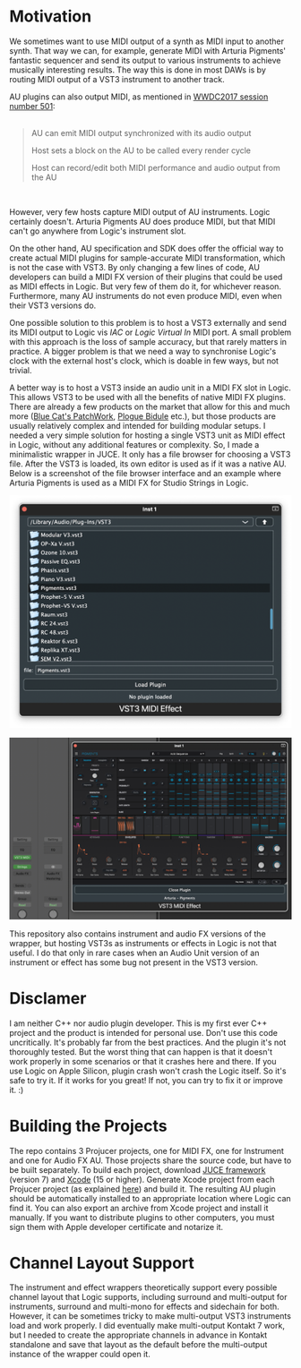# Motivation

We sometimes want to use MIDI output of a synth as MIDI input to another synth. That way we can, for example, generate MIDI with Arturia Pigments' fantastic sequencer and  send its output to various instruments to achieve musically interesting results. The way this is done in most DAWs is by routing MIDI output of a VST3 instrument to another track.

AU plugins can also output MIDI, as mentioned in [WWDC2017 session number 501](https://devstreaming-cdn.apple.com/videos/wwdc/2017/501fo36iwi2moz2l222/501/501_whats_new_in_audio.pdf):
<br>
<br>
>AU can emit MIDI output synchronized with its audio output
>
> Host sets a block on the AU to be called every render cycle
>
> Host can record/edit both MIDI performance and audio output from the AU
<br>

However, very few hosts capture MIDI output of AU instruments. Logic certainly doesn't. Arturia Pigments AU does produce MIDI, but that MIDI can't go anywhere from Logic's instrument slot.

On the other hand, AU specification and SDK does offer the official way to create actual MIDI plugins for sample-accurate MIDI transformation, which is not the case with VST3. By only changing a few lines of code, AU developers can build a MIDI FX version of their plugins that could be used as MIDI effects in Logic. But very few of them do it, for whichever reason. Furthermore, many AU instruments do not even produce MIDI, even when their VST3 versions do.

One possible solution to this problem is to host a VST3 externally and send its MIDI output to Logic vis *IAC* or *Logic Virtual In* MIDI port. A small problem with this approach is the loss of sample accuracy, but that rarely matters in practice. A bigger problem is that we need a way to synchronise Logic's clock with the external host's clock, which is doable in few ways, but not trivial.

A better way is to host a VST3 inside an audio unit in a MIDI FX slot in Logic. This allows VST3 to be used with all the benefits of native MIDI FX plugins. There are already a few products on the market that allow for this and much more ([Blue Cat's PatchWork](https://www.bluecataudio.com/Products/Product_PatchWork/), [Plogue Bidule](https://www.plogue.com/products/bidule.html) etc.), but those products are usually relatively complex and intended for building modular setups. I needed a very simple solution for hosting a single VST3 unit as MIDI effect in Logic, without any additional features or complexity. So, I made a minimalistic wrapper in JUCE. It only has a file browser for choosing a VST3 file. After the VST3 is loaded, its own editor is used as if it was a native AU. Below is a screenshot of the file browser interface and an example where Arturia Pigments is used as a MIDI FX for Studio Strings in Logic.

![AU VST3 Wrapper File Browser](screenshot1.png)

![AU VST3 Wrapper Used as MIDI FX](screenshot2.png)

This repository also contains instrument and audio FX versions of the wrapper, but hosting VST3s as instruments or effects in Logic is not that useful. I do that only in rare cases when an Audio Unit version of an instrument or effect has some bug not present in the VST3 version.

# Disclamer

I am neither C++ nor audio plugin developer. This is my first ever C++ project and the product is intended for personal use. Don't use this code uncritically. It's probably far from the best practices. And the plugin it's not thoroughly tested. But the worst thing that can happen is that it doesn't work properly in some scenarios or that it crashes here and there. If you use Logic on Apple Silicon, plugin crash won't crash the Logic itself. So it's safe to try it. If it works for you great! If not, you can try to fix it or improve it. :)

# Building the Projects

The repo contains 3 Projucer projects, one for MIDI FX, one for Instrument and one for Audio FX AU. Those projects share the source code, but have to be built separately. To build each project, download [JUCE framework](https://juce.com) (version 7) and [Xcode](https://developer.apple.com/xcode/) (15 or higher). Generate Xcode project from each Projucer project (as explained [here](https://docs.juce.com/master/tutorial_new_projucer_project.html)) and build it. The resulting AU plugin should be automatically installed to an appropriate location where Logic can find it. You can also export an archive from Xcode project and install it manually. If you want to distribute plugins to other computers, you must sign them with Apple developer certificate and notarize it.

# Channel Layout Support

The instrument and effect wrappers theoretically support every possible channel layout that Logic supports, including surround and multi-output for instruments, surround and multi-mono for effects and sidechain for both. However, it can be sometimes tricky to make multi-output VST3 instruments load and work properly. I did eventually make multi-output Kontakt 7 work, but I needed to create the appropriate channels in advance in Kontakt standalone and save that layout as the default before the multi-output instance of the wrapper could open it.
